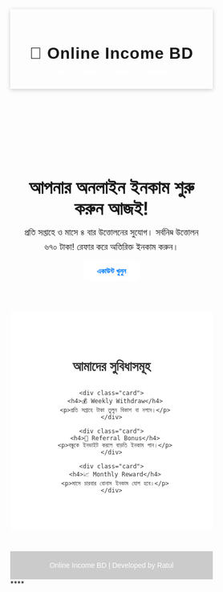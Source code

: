 <!DOCTYPE html>
<html lang="bn">
<head>
  <meta charset="UTF-8" />
  <meta name="viewport" content="width=device-width, initial-scale=1.0" />
  <title>Online Income BD</title>
  <style>
    * {
      margin: 0;
      padding: 0;
      box-sizing: border-box;
      font-family: "Poppins", sans-serif;
    }

    body {
      background: linear-gradient(135deg, #005bea, #00c6fb);
      color: #fff;
    }

    header {
      text-align: center;
      padding: 25px 15px;
      background: rgba(255,255,255,0.1);
      backdrop-filter: blur(5px);
      box-shadow: 0 2px 8px rgba(0,0,0,0.2);
    }

    header h1 {
      font-size: 32px;
      font-weight: 700;
      letter-spacing: 1px;
    }

    nav {
      margin-top: 10px;
    }

    nav a {
      color: #fff;
      text-decoration: none;
      margin: 0 15px;
      font-weight: 600;
      transition: 0.3s;
    }

    nav a:hover {
      color: #ffeb3b;
    }

    .hero {
      text-align: center;
      padding: 70px 20px;
    }

    .hero h2 {
      font-size: 36px;
      margin-bottom: 12px;
    }

    .hero p {
      font-size: 18px;
      max-width: 650px;
      margin: 0 auto 25px;
      line-height: 1.6;
    }

    .btn {
      background: #fff;
      color: #007bff;
      padding: 12px 28px;
      border-radius: 8px;
      text-decoration: none;
      font-weight: bold;
      transition: 0.3s;
    }

    .btn:hover {
      background: #f3f3f3;
      transform: scale(1.05);
    }

    .features {
      background: #fff;
      color: #333;
      padding: 60px 20px;
      text-align: center;
    }

    .features h3 {
      font-size: 26px;
      margin-bottom: 30px;
    }

    .card {
      display: inline-block;
      width: 280px;
      background: #f9f9f9;
      border-radius: 10px;
      margin: 10px;
      padding: 20px;
      box-shadow: 0 3px 10px rgba(0,0,0,0.1);
      transition: 0.3s;
    }

    .card:hover {
      transform: translateY(-5px);
    }

    .card h4 {
      color: #007bff;
      margin-bottom: 10px;
    }

    footer {
      background: rgba(0,0,0,0.2);
      color: #fff;
      text-align: center;
      padding: 20px;
      font-size: 14px;
      margin-top: 40px;
    }
  </style>
</head>
<body>

  <header>
    <h1>💸 Online Income BD</h1>
    <nav>
      <a href="#">হোম</a>
      <a href="#">ইনকাম</a>
      <a href="#">উত্তোলন</a>
      <a href="#">যোগাযোগ</a>
    </nav>
  </header>

  <section class="hero">
    <h2>আপনার অনলাইন ইনকাম শুরু করুন আজই!</h2>
    <p>প্রতি সপ্তাহে ও মাসে ৪ বার উত্তোলনের সুযোগ। সর্বনিম্ন উত্তোলন ৬৭০ টাকা! রেফার করে অতিরিক্ত ইনকাম করুন।</p>
    <a class="btn" href="#">একাউন্ট খুলুন</a>
  </section>

  <section class="features">
    <h3>আমাদের সুবিধাসমূহ</h3>

    <div class="card">
      <h4>💰 Weekly Withdraw</h4>
      <p>প্রতি সপ্তাহে টাকা তুলুন বিকাশ বা নগদে।</p>
    </div>

    <div class="card">
      <h4>👥 Referral Bonus</h4>
      <p>বন্ধুকে ইনভাইট করলে বাড়তি ইনকাম পান।</p>
    </div>

    <div class="card">
      <h4>📈 Monthly Reward</h4>
      <p>মাসে চারবার বোনাস ইনকাম যোগ হবে।</p>
    </div>
  </section>

  <footer>
     Online Income BD | Developed by Ratul
  </footer>

</body>
</html>****
